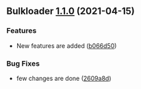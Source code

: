 ## Bulkloader [1.1.0](https://github.com/bojanapusaiprasanth/element-connect/compare/Bulkloader@1.0.0...Bulkloader@1.1.0) (2021-04-15)


### Features

* New features are added ([b066d50](https://github.com/bojanapusaiprasanth/element-connect/commit/b066d50d3a778cddd731fdf2c0145e569880a684))


### Bug Fixes

* few changes are done ([2609a8d](https://github.com/bojanapusaiprasanth/element-connect/commit/2609a8d3845f6deed9761fb3b6e83302ef332e7a))
